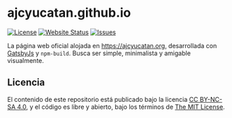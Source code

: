 # ajcyucatan.github.io

[![License](https://img.shields.io/github/license/ajcyucatan/ajcyucatan.github.io?style=popout-square)](https://github.com/ajcyucatan/ajcyucatan.github.io/blob/master/LICENSE "License")
[![Website Status](https://img.shields.io/website?style=flat-square&url=https%3A%2F%2Fajcyucatan.org)](https://ajcyucatan.org "Website Status")
[![Issues](https://img.shields.io/github/issues/ajcyucatan/ajcyucatan.github.io?style=popout-square)](https://github.com/ajcyucatan/ajcyucatan.github.io/issues "Issues")

La página web oficial alojada en https://ajcyucatan.org, desarrollada con [GatsbyJs](https://www.gatsbyjs.org) y `npm-build`. Busca ser simple, minimalista y amigable visualmente.


## Licencia

El contenido de este repositorio está publicado bajo la licencia [CC BY-NC-SA 4.0](https://creativecommons.org/licenses/by-nc-sa/4.0), y el código es libre y abierto, bajo los términos de [The MIT License](https://mit-license.org).
